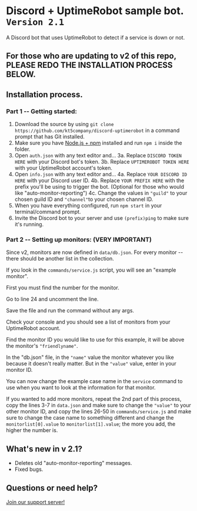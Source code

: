 # Discord + UptimeRobot sample bot. `Version 2.1`
A Discord bot that uses UptimeRobot to detect if a service is down or not.

## For those who are updating to v2 of this repo, PLEASE REDO THE INSTALLATION PROCESS BELOW.

## Installation process.
### Part 1 -- Getting started:
1. Download the source by using `git clone https://github.com/kt5company/discord-uptimerobot` in a command prompt that has Git installed.
2. Make sure you have [Node.js + npm](https://nodejs.org/en/) installed and run `npm i` inside the folder.
3. Open `auth.json` with any text editor and...
3a. Replace `DISCORD TOKEN HERE` with your Discord bot's token.
3b. Replace `UPTIMEROBOT TOKEN HERE` with your UptimeRobot account's token.
4. Open `info.json` with any text editor and...
4a. Replace `YOUR DISCORD ID HERE` with your Discord user ID.
4b. Replace `YOUR PREFIX HERE` with the prefix you'll be using to trigger the bot.
(Optional for those who would like "auto-monitor-reporting") 4c. Change the values in `"guild"` to your chosen guild ID and `"channel"`to your chosen channel ID.
5. When you have everything configured, run `npm start` in your terminal/command prompt.
6. Invite the Discord bot to your server and use `(prefix)ping` to make sure it's running.

### Part 2 -- Setting up monitors: (VERY IMPORTANT)
Since v2, monitors are now defined in `data/db.json`. For every monitor -- there should be another list in the collection.

If you look in the `commands/service.js` script, you will see an "example monitor".


First you must find the number for the monitor.

Go to line 24 and uncomment the line.

Save the file and run the command without any args.

Check your console and you should see a list of monitors from your UptimeRobot account.

Find the monitor ID you would like to use for this example, it will be above the monitor's `"friendlyname"`.

In the "db.json" file, in the `"name"` value the monitor whatever you like because it doesn't really matter. But in the `"value"` value, enter in your monitor ID.


You can now change the example case name in the `service` command to use when you want to look at the information for that monitor.

If you wanted to add more monitors, repeat the 2nd part of this process, copy the lines 3-7 in `data.json` and make sure to change the `"value"` to your other monitor ID, and copy the lines 26-50 in `commands/service.js` and make sure to change the case name to something different and change the `monitorlist[0].value` to `monitorlist[1].value`; the more you add, the higher the number is.

## What's new in v 2.1?
* Deletes old "auto-monitor-reporting" messages.
* Fixed bugs.

## Questions or need help?
[Join our support server!](https://discord.gg/8QTX46D)
